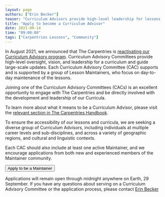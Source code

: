 ```yaml
---
layout: page
authors: ["Erin Becker"]
teaser: "Curriculum Advisors provide high-level leadership for lessons. Apply by September 29"
title: "Apply to become a Curriculum Advisor"
date: 2021-09-14
time: "09:00:00"
tags: ["Carpentries Lessons", "Community"]
---
```


In August 2021, we announced that The Carpentries is [reactivating our Curriculum Advisory program](https://carpentries.org/blog/2021/08/reactivating-curriculum-advisory-committees/). Curriculum Advisory Committees provide high-level oversight, vision, and leadership for a curriculum and guide large-scale updates. Each Curriculum Advisory Committee (CAC) supports and is supported by a group of Lesson Maintainers, who focus on day-to-day maintenance of the lessons.

Joining one of the Curriculum Advisory Committees (CACs) is an excellent opportunity to engage with The Carpentries and be directly involved with the development and leadership of our Curricula.

To learn more about what it means to be a Curriculum Advisor, please visit the [relevant section in The Carpentries Handbook](https://docs.carpentries.org/topic_folders/lesson_development/lesson_development_roles.html#curriculum-advisory-committee).

To ensure the accessibility of our lessons and curricula, we are seeking a diverse group of Curriculum Advisors, including individuals at multiple career levels and sub-disciplines, and across a variety of geographic regions, and cultural and linguistic contexts.

Each CAC should also include at least one active Maintainer, and we encourage applications from both new and experienced members of the Maintainer community.

<a href="https://docs.google.com/forms/d/1GZwdwVI1L74C14MjPKRLt4haR9pe9491UstlmoWV2Ag/edit">
        <button class="btn">
            Apply to be a Maintainer
        </button>
</a>

Applications will remain open through midnight anywhere on Earth, 29 September. If you have any questions about serving on a Curriculum Advisory Committee or the application process, please contact [Erin Becker](mailto:ebecker@carpentries.org)
